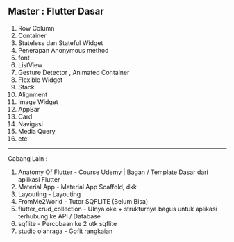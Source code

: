 Master : Flutter Dasar 
--------------------------------------------
1. Row Column
2. Container
3. Stateless dan Stateful Widget
4. Penerapan Anonymous method
5. font
6. ListView
7. Gesture Detector , Animated Container
8. Flexible Widget
9. Stack
10. Alignment
11. Image Widget
12. AppBar
13. Card
14. Navigasi
15. Media Query
16. etc
-----------------------------
Cabang Lain :
1. Anatomy Of Flutter - Course Udemy | Bagan / Template Dasar dari aplikasi Flutter
2. Material App - Material App Scaffold, dkk
3. Layouting - Layouting
4. FromMe2World - Tutor SQFLITE (Belum Bisa)
5. flutter_crud_collection - UInya oke + strukturnya bagus untuk aplikasi terhubung ke API / Database
6. sqflite - Percobaan ke 2 utk sqflite
7. studio olahraga - Gofit rangkaian
